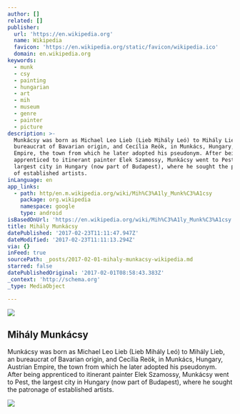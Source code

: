 ```yaml
---
author: []
related: []
publisher:
  url: 'https://en.wikipedia.org'
  name: Wikipedia
  favicon: 'https://en.wikipedia.org/static/favicon/wikipedia.ico'
  domain: en.wikipedia.org
keywords:
  - munk
  - csy
  - painting
  - hungarian
  - art
  - mih
  - museum
  - genre
  - painter
  - picture
description: >-
  Munkácsy was born as Michael Leo Lieb (Lieb Mihály Leó) to Mihály Lieb, an
  bureaucrat of Bavarian origin, and Cecília Reök, in Munkács, Hungary, Austrian
  Empire, the town from which he later adopted his pseudonym. After being
  apprenticed to itinerant painter Elek Szamossy, Munkácsy went to Pest, the
  largest city in Hungary (now part of Budapest), where he sought the patronage
  of established artists.
inLanguage: en
app_links:
  - path: http/en.m.wikipedia.org/wiki/Mih%C3%A1ly_Munk%C3%A1csy
    package: org.wikipedia
    namespace: google
    type: android
isBasedOnUrl: 'https://en.wikipedia.org/wiki/Mih%C3%A1ly_Munk%C3%A1csy'
title: Mihály Munkácsy
datePublished: '2017-02-23T11:11:47.947Z'
dateModified: '2017-02-23T11:11:13.294Z'
via: {}
inFeed: true
sourcePath: _posts/2017-02-01-mihaly-munkacsy-wikipedia.md
starred: false
datePublishedOriginal: '2017-02-01T08:58:43.383Z'
_context: 'http://schema.org'
_type: MediaObject

---
```

<article style=""><img src="https://imgflo.herokuapp.com/graph/2b2431f8e7ba7b0/82f83d5490af954973edfcd3307658c4/noop.jpg?input=https%3A%2F%2Fupload.wikimedia.org%2Fwikipedia%2Fcommons%2Fthumb%2F2%2F21%2FMunk%25C3%25A1csy-%25C3%25B6narck%25C3%25A9p-1881.jpg%2F220px-Munk%25C3%25A1csy-%25C3%25B6narck%25C3%25A9p-1881.jpg" /><h1>Mihály Munkácsy</h1><p>Munkácsy was born as Michael Leo Lieb (Lieb Mihály Leó) to Mihály Lieb, an bureaucrat of Bavarian origin, and Cecília Reök, in Munkács, Hungary, Austrian Empire, the town from which he later adopted his pseudonym. After being apprenticed to itinerant painter Elek Szamossy, Munkácsy went to Pest, the largest city in Hungary (now part of Budapest), where he sought the patronage of established artists.</p></article>

![](https://the-grid-user-content.s3-us-west-2.amazonaws.com/98e5e520-76b1-4547-90c7-722fbb489923.jpg)